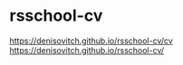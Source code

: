 # rsschool-cv
https://denisovitch.github.io/rsschool-cv/cv
https://denisovitch.github.io/rsschool-cv/

